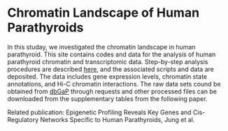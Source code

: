 # Chromatin Landscape of Human Parathyroids

In this studay, we investigated the chromatin landscape in human parathyroid. This site contains codes and data for the analysis of human parathyroid chromatin and transcriptomic data. Step-by-step analysis procedures are described [here](/docs/Workflow.md), and the associated scripts and data are deposited. The data includes gene expression levels, chromatin state annotations, and Hi-C chromatin interactions. The raw data sets cound be obtained from [dbGaP](https://www.ncbi.nlm.nih.gov/projects/gap/cgi-bin/study.cgi?study_id=phs003302.v1.p1) through requests and other processed files can be downloaded from the supplementary tables from the following paper. 

Related publication: Epigenetic Profiling Reveals Key Genes and Cis-Regulatory Networks Specific to Human Parathyroids, Jung et al.




